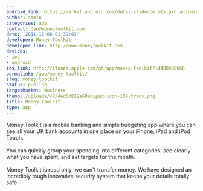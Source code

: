 ```yaml
---
android_link: https://market.android.com/details?id=com.mtk.pro.android&hl=en
author: admin
categories: app
contact: dan@moneytoolkit.com
date: '2011-12-06 01:39:07'
developer: Money Toolkit
developer_link: http://www.moneytoolkit.com
devices: 
- ios
- android
ios_link: http://itunes.apple.com/gb/app/money-toolkit/id480668666
permalink: /app/money-toolkit/
slug: money-toolkit
status: publish
targetMarket: Business
thumb: /uploads/v2/4ed6d812a60ebipad-icon-100-trans.png
title: Money Toolkit
type: app
---
```


Money Toolkit is a mobile banking and simple budgeting app where you can see all your UK bank accounts in one place on your iPhone, iPad and iPod Touch.<br />
<br />
You can quickly group your spending into different categories, see clearly what you have spent, and set targets for the month.<br />
<br />
Money Toolkit is read only, we can't transfer money. We have designed an incredibly tough innovative security system that keeps your details totally safe.